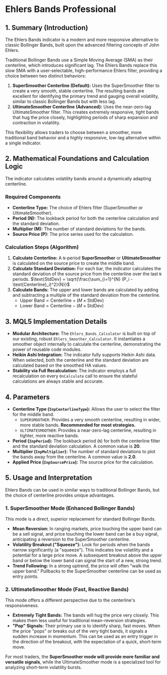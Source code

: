 # Ehlers Bands Professional

## 1. Summary (Introduction)

The Ehlers Bands indicator is a modern and more responsive alternative to classic Bollinger Bands, built upon the advanced filtering concepts of John Ehlers.

Traditional Bollinger Bands use a Simple Moving Average (SMA) as their centerline, which introduces significant lag. The Ehlers Bands replace this slow SMA with a user-selectable, high-performance Ehlers filter, providing a choice between two distinct behaviors:

1. **SuperSmoother Centerline (Default):** Uses the SuperSmoother filter to create a very smooth, stable centerline. The resulting bands are excellent for identifying the primary trend and gauging overall volatility, similar to classic Bollinger Bands but with less lag.
2. **UltimateSmoother Centerline (Advanced):** Uses the near-zero-lag UltimateSmoother filter. This creates extremely responsive, tight bands that hug the price closely, highlighting periods of sharp expansion and contraction in volatility.

This flexibility allows traders to choose between a smoother, more traditional band behavior and a highly responsive, low-lag alternative within a single indicator.

## 2. Mathematical Foundations and Calculation Logic

The indicator calculates volatility bands around a dynamically adapting centerline.

### Required Components

* **Centerline Type:** The choice of Ehlers filter (SuperSmoother or UltimateSmoother).
* **Period (N):** The lookback period for both the centerline calculation and the standard deviation.
* **Multiplier (M):** The number of standard deviations for the bands.
* **Source Price (P):** The price series used for the calculation.

### Calculation Steps (Algorithm)

1. **Calculate Centerline:** A `N`-period **SuperSmoother** or **UltimateSmoother** is calculated on the source price to create the middle band.
2. **Calculate Standard Deviation:** For each bar, the indicator calculates the standard deviation of the source price from the centerline over the last `N` periods.
    $\text{StdDev} = \sqrt{\frac{\sum_{i=1}^{N} (P_i - \text{Centerline}_i)^2}{N}}$
3. **Calculate Bands:** The upper and lower bands are calculated by adding and subtracting a multiple of the standard deviation from the centerline.
    * $\text{Upper Band} = \text{Centerline} + (M \times \text{StdDev})$
    * $\text{Lower Band} = \text{Centerline} - (M \times \text{StdDev})$

## 3. MQL5 Implementation Details

* **Modular Architecture:** The `Ehlers_Bands_Calculator` is built on top of our existing, robust `Ehlers_Smoother_Calculator`. It instantiates a smoother object internally to calculate the centerline, demonstrating the power of reusable code modules.
* **Heikin Ashi Integration:** The indicator fully supports Heikin Ashi data. When selected, both the centerline and the standard deviation are calculated based on the smoothed HA values.
* **Stability via Full Recalculation:** The indicator employs a full recalculation on every `OnCalculate` call to ensure the stateful calculations are always stable and accurate.

## 4. Parameters

* **Centerline Type (`InpCenterlineType`):** Allows the user to select the filter for the middle band.
  * `SUPERSMOOTHER`: Provides a very smooth centerline, resulting in wider, more stable bands. **Recommended for most strategies.**
  * `ULTIMATESMOOTHER`: Provides a near-zero-lag centerline, resulting in tighter, more reactive bands.
* **Period (`InpPeriod`):** The lookback period (`N`) for both the centerline filter and the standard deviation calculation. A common value is **20**.
* **Multiplier (`InpMultiplier`):** The number of standard deviations to plot the bands away from the centerline. A common value is **2.0**.
* **Applied Price (`InpSourcePrice`):** The source price for the calculation.

## 5. Usage and Interpretation

Ehlers Bands can be used in similar ways to traditional Bollinger Bands, but the choice of centerline provides unique advantages.

### **1. SuperSmoother Mode (Enhanced Bollinger Bands)**

This mode is a direct, superior replacement for standard Bollinger Bands.

* **Mean Reversion:** In ranging markets, price touching the upper band can be a sell signal, and price touching the lower band can be a buy signal, anticipating a reversion to the SuperSmoother centerline.
* **Volatility Breakout ("Squeeze"):** Look for periods when the bands narrow significantly (a "squeeze"). This indicates low volatility and a potential for a large price move. A subsequent breakout above the upper band or below the lower band can signal the start of a new, strong trend.
* **Trend Following:** In a strong uptrend, the price will often "walk the upper band." Pullbacks to the SuperSmoother centerline can be used as entry points.

### **2. UltimateSmoother Mode (Fast, Reactive Bands)**

This mode offers a different perspective due to the centerline's responsiveness.

* **Extremely Tight Bands:** The bands will hug the price very closely. This makes them less useful for traditional mean-reversion strategies.
* **"Pop" Signals:** Their primary use is to identify sharp, fast moves. When the price "pops" or breaks out of the very tight bands, it signals a sudden increase in momentum. This can be used as an entry trigger in the direction of the breakout, with the expectation of a quick, short-term move.

For most traders, the **SuperSmoother mode will provide more familiar and versatile signals**, while the UltimateSmoother mode is a specialized tool for analyzing short-term volatility bursts.
